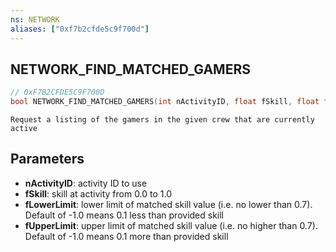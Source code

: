 ```yaml
---
ns: NETWORK
aliases: ["0xf7b2cfde5c9f700d"]
---
```

## NETWORK_FIND_MATCHED_GAMERS

```c
// 0xF7B2CFDE5C9F700D
bool NETWORK_FIND_MATCHED_GAMERS(int nActivityID, float fSkill, float fLowerLimit, float fUpperLimit);
```

```
Request a listing of the gamers in the given crew that are currently active
```

## Parameters
* **nActivityID**: activity ID to use
* **fSkill**: skill at activity from 0.0 to 1.0
* **fLowerLimit**: lower limit of matched skill value (i.e. no lower than 0.7). Default of -1.0 means 0.1 less than provided skill
* **fUpperLimit**: upper limit of matched skill value (i.e. no higher than 0.7). Default of -1.0 means 0.1 more than provided skill
